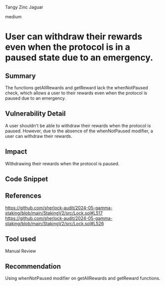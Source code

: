 Tangy Zinc Jaguar

medium

# User can withdraw their rewards even when the protocol is in a paused state due to an emergency.


## Summary
The functions getAllRewards and getReward lack the whenNotPaused check, which allows a user to their rewards even when the protocol is paused due to an emergency.


## Vulnerability Detail
A user shouldn't be able to withdraw their rewards when the protocol is paused. However, due to the absence of the whenNotPaused modifier, a user can withdraw their rewards.


## Impact
Withdrawing their rewards when the protocol is paused.


## Code Snippet

## References
https://github.com/sherlock-audit/2024-05-gamma-staking/blob/main/StakingV2/src/Lock.sol#L517  
https://github.com/sherlock-audit/2024-05-gamma-staking/blob/main/StakingV2/src/Lock.sol#L526  
## Tool used

Manual Review

## Recommendation
Using whenNotPaused modifier on getAllRewards and getReward functions.